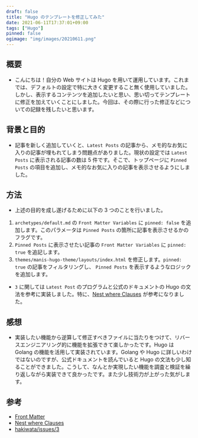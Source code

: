 ```yaml
---
draft: false
title: "Hugo のテンプレートを修正してみた"
date: 2021-06-11T17:37:01+09:00
tags: ["Hugo"]
pinned: false
ogimage: "img/images/20210611.png"
---
```


## 概要

- こんにちは！自分の Web サイトは Hugo を用いて運用しています。これまでは、デフォルトの設定で特に大きく変更すること無く使用していました。しかし、表示するコンテンツを追加したいと思い、思い切ってテンプレートに修正を加えていくことにしました。今回は、その際に行った修正などについての記録を残したいと思います。

## 背景と目的

- 記事を新しく追加していくと、`Latest Posts` の記事から、メモ的なお気に入りの記事が埋もれてしまう問題点がありました。現状の設定では `Latest Posts` に表示される記事の数は 5 件です。そこで、トップページに `Pinned Posts` の項目を追加し、メモ的なお気に入りの記事を表示させるようにしました。

## 方法

- 上述の目的を成し遂げるために以下の 3 つのことを行いました。

1. `archetypes/default.md` の `Front Matter Variables` に `pinned: false` を追加します。このパラメータは `Pinned Posts` の箇所に記事を表示させるかのフラグです。
2. `Pinned Posts` に表示させたい記事の `Front Matter Variables` に `pinned: true` を追記します。
3. `themes/manis-hugo-theme/layouts/index.html` を修正します。`pinned: true` の記事をフィルタリングし、 `Pinned Posts` を表示するようなロジックを追加します。

- `3` に関しては `Latest Post` のプログラムと公式のドキュメントの Hugo の文法を参考に実装しました。特に、[Nest where Clauses](https://gohugo.io/functions/where/#nest-where-clauses) が参考になりました。

## 感想

- 実装したい機能から逆算して修正すべきファイルに当たりをつけて、リバースエンジニアリング的に機能を拡張できて楽しかったです。Hugo は Golang の機能を活用して実装されています。Golang や Hugo に詳しいわけではないのですが、公式ドキュメントを読んでいると Hugo の文法も少し知ることができました。こうして、なんとか実現したい機能を調査と検証を繰り返しながら実装できて良かったです。また少し技術力が上がった気がします。

## 参考

- [Front Matter](https://gohugo.io/content-management/front-matter/)
- [Nest where Clauses](https://gohugo.io/functions/where/#nest-where-clauses)
- [hakiwata/issues/3](https://github.com/dilmnqvovpnmlib/hakiwata/issues/3)
